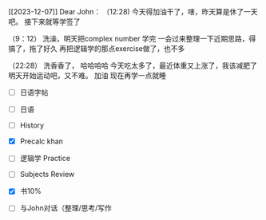 [[2023-12-07]]
Dear John：
  （12:28)
    今天得加油干了，嗐，昨天算是休了一天吧。
    接下来就等学签了

  （9：12）
    洗澡，明天把complex number 学完
     一会过来整理一下近期思路，得搞了，拖了好久
     再把逻辑学的那点exercise做了，也不多

  （22:28）
    洗香香了， 哈哈哈哈
    今天吃太多了，最近体重又上涨了，我该减肥了
    明天开始运动吧，又不难。
    加油
    现在再学一点就睡
   

 - [ ] 日语字帖
- [ ] 日语
- [ ] History
- [x] Precalc khan
- [ ] 逻辑学 Practice
- [ ]  Subjects Review
- [x] 书10%
- [ ]  与John对话（整理/思考/写作


